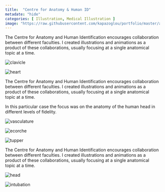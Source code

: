 ```yaml
---
title:  "Centre for Anatomy & Human ID"
metadate: "hide"
categories: [ Illustration, Medical Illustration ]
image: "https://raw.githubusercontent.com/kapazoglou/portfolio/master/assets/images/item/kechari.gif"
---
```


The Centre for Anatomy and Human Identification encourages collaboration between different faculties. I created  illustrations and animations as a product of these collaborations, usually focusing at a single anatomical topic at a time. 

![clavicle](https://raw.githubusercontent.com/kapazoglou/portfolio/master/assets/images/item/clavicle.png)

![heart](https://raw.githubusercontent.com/kapazoglou/portfolio/master/assets/images/item/med_3.png)


The Centre for Anatomy and Human Identification encourages collaboration between different faculties. I created  illustrations and animations as a product of these collaborations, usually focusing at a single anatomical topic at a time.

In this particular case the focus was on the anatomy of the human head in different levels of fidelity.

![vasculature](https://raw.githubusercontent.com/kapazoglou/portfolio/master/assets/images/item/med_2.png)

![ecorche](https://raw.githubusercontent.com/kapazoglou/portfolio/master/assets/images/item/drw_5.png)

![tupper](https://raw.githubusercontent.com/kapazoglou/portfolio/master/assets/images/item/drw_4.png)


The Centre for Anatomy and Human Identification encourages collaboration between different faculties. I created  illustrations and animations as a product of these collaborations, usually focusing at a single anatomical topic at a time. 

![head](https://raw.githubusercontent.com/kapazoglou/portfolio/master/assets/images/item/ani3.gif)

![intubation](https://raw.githubusercontent.com/kapazoglou/portfolio/master/assets/images/item/tube.gif)